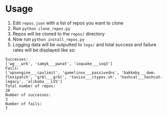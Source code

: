 # Usage
1. Edit `repos.json` with a list of repos you want to clone
2. Run `python clone_repos.py`
3. Repos will be cloned to the `repos/` directory
4. Now run `python install_repos.py`
5. Logging data will be outputted to `logs/` and total success and failure rates will be displayed like so:
```
Successes:
['wg___wrk', 'samyk___pwnat', 'ioquake___ioq3']
Fails:
['opsengine___cpulimit', 'gamelinux___passivedns', 'bakkeby___dwm-flexipatch', 'grbl___grbl', 'taviso___ctypes.sh', 'hashcat___hashcat-legacy', 'alibaba___LVS']
Total number of repos:
10
Number of successes:
3
Number of fails:
7
```

